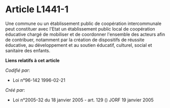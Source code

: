 # Article L1441-1

Une commune ou un établissement public de coopération intercommunale peut constituer avec l'Etat un établissement public
local de coopération éducative chargé de mobiliser et de coordonner l'ensemble des acteurs afin de contribuer, notamment par
la création de dispositifs de réussite éducative, au développement et au soutien éducatif, culturel, social et sanitaire des
enfants.

**Liens relatifs à cet article**

_Codifié par_:

  - Loi n°96-142 1996-02-21

_Créé par_:

  - Loi n°2005-32 du 18 janvier 2005 - art. 129 () JORF 19 janvier 2005
